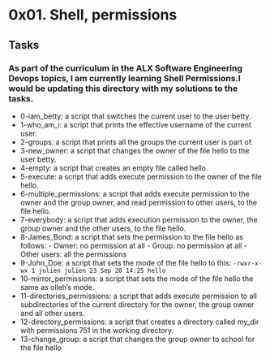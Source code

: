 # 0x01. Shell, permissions

## Tasks

### As part of the curriculum in the ALX Software Engineering Devops topics, I am currently learning Shell Permissions.I would be updating this directory with my solutions to the tasks.

- 0-iam_betty: a script that switches the current user to the user betty.
- 1-who_am_i:  a script that prints the effective username of the current user.
- 2-groups: a script that prints all the groups the current user is part of.
- 3-new_owner: a script that changes the owner of the file hello to the user betty.
- 4-empty: a script that creates an empty file called hello.
- 5-execute: a script that adds execute permission to the owner of the file hello.
- 6-multiple_permissions:  a script that adds execute permission to the owner and the group owner, and read permission to other users, to the file hello.
- 7-everybody: a script that adds execution permission to the owner, the group owner and the other users, to the file hello.
- 8-James_Bond: a script that sets the permission to the file hello as follows:
			- Owner: no permission at all
			- Group: no permission at all
			- Other users: all the permissions
- 9-John_Doe: a script that sets the mode of the file hello to this:
		```
			-rwxr-x-wx 1 julien julien 23 Sep 20 14:25 hello
		```
- 10-mirror_permissions: a script that sets the mode of the file hello the same as olleh’s mode.
- 11-directories_permissions: a script that adds execute permission to all subdirectories of the current directory for the owner, the group owner and all other users.
- 12-directory_permissions: a script that creates a directory called my_dir with permissions 751 in the working directory.
- 13-change_group: a script that changes the group owner to school for the file hello
